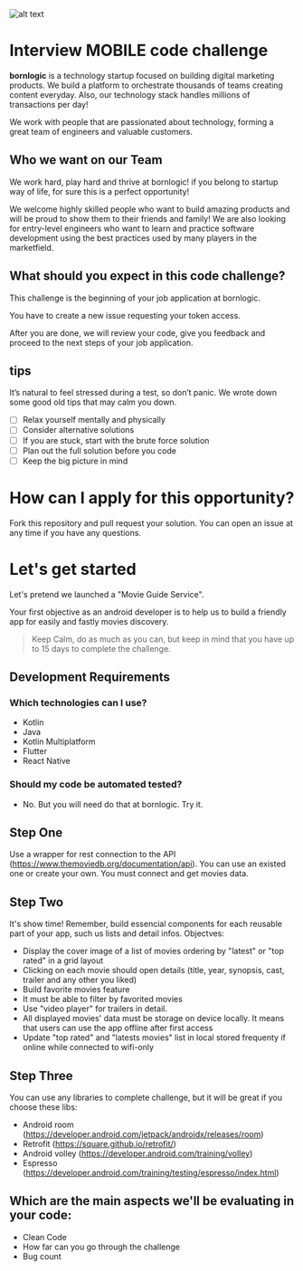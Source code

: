 ![alt text](http://branding.bornlogic.com.s3-website-sa-east-1.amazonaws.com/static/files-download/logo/logo-roxo.svg 'Bornlogic')

# Interview MOBILE code challenge

**bornlogic** is a technology startup focused on building digital marketing products. We build a platform to orchestrate thousands of teams creating content everyday. Also, our technology stack handles millions of transactions per day!

We work with people that are passionated about technology, forming a great team of engineers and valuable customers.

## Who we want on our Team

We work hard, play hard and thrive at bornlogic! if you belong to startup way of life, for sure this is a perfect opportunity!

We welcome highly skilled people who want to build amazing products and will be proud to show them to their friends and family! We are also looking for entry-level engineers who want to learn and practice software development using the best practices used by many players in the marketfield.

## What should you expect in this code challenge?

This challenge is the beginning of your job application at bornlogic.

You have to create a new issue requesting your token access.

After you are done, we will review your code, give you feedback and proceed to the next steps of your job application.


## tips
It’s natural to feel stressed during a test, so don’t panic. We wrote down some good old tips that may calm you down.

- [ ] Relax yourself mentally and physically
- [ ] Consider alternative solutions
- [ ] If you are stuck, start with the brute force solution
- [ ] Plan out the full solution before you code
- [ ] Keep the big picture in mind

# How can I apply for this opportunity?
Fork this repository and pull request your solution.
You can open an issue at any time if you have any questions.

# Let's get started

Let's pretend we launched a "Movie Guide Service". 

Your first objective as an android developer is to help us to build a friendly app for easily and fastly movies discovery.

> Keep Calm, do as much as you can, but keep in mind that you have up to 15 days to complete the challenge.

## Development Requirements

### Which technologies can I use?
- Kotlin
- Java
- Kotlin Multiplatform
- Flutter
- React Native

### Should my code be automated tested?
- No. But you will need do that at bornlogic. Try it.

## Step One
Use a wrapper for rest connection to the API (https://www.themoviedb.org/documentation/api). You can use an existed one or create your own.
You must connect and get movies data.

## Step Two
It's show time! Remember, build essencial components for each reusable part of your app, such us lists and detail infos.
Objectves:
 
- Display the cover image of a list of movies ordering by "latest" or "top rated" in a grid layout
- Clicking on each movie should open details (title, year, synopsis, cast, trailer and any other you liked)
- Build favorite movies feature
- It must be able to filter by favorited movies
- Use "video player" for trailers in detail.
- All displayed movies' data must be storage on device locally. It means that users can use the app offline after first access
- Update "top rated" and "latests movies" list in local stored frequenty if online while connected to wifi-only

## Step Three
You can use any libraries to complete challenge, but it will be great if you choose these libs:
- Android room (https://developer.android.com/jetpack/androidx/releases/room)
- Retrofit (https://square.github.io/retrofit/)
- Android volley (https://developer.android.com/training/volley)
- Espresso (https://developer.android.com/training/testing/espresso/index.html)


## Which are the main aspects we'll be evaluating in your code:

- Clean Code
- How far can you go through the challenge
- Bug count
